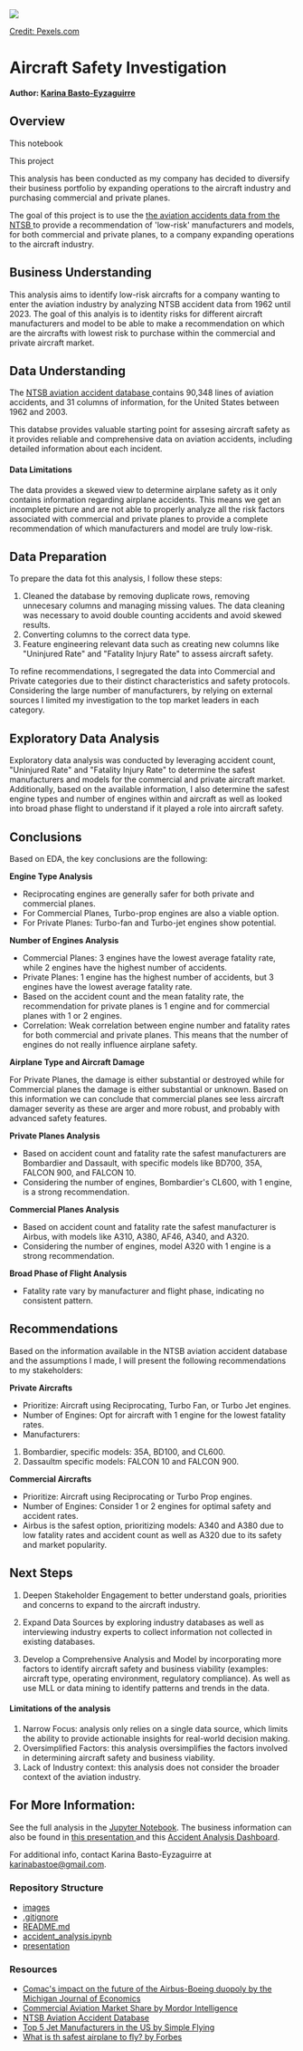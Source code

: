 <img src="images/airplane_hangar.jpg">

[Credit: Pexels.com](https://www.pexels.com/search/hangar/)

# Aircraft Safety Investigation

**Author: <a href="https://www.linkedin.com/in/karina-basto-eyzaguirre-203a0445/"> Karina Basto-Eyzaguirre</a>**

## Overview
This notebook

This project 

This analysis has been conducted as my company has decided to diversify their business portfolio by expanding operations to the aircraft industry and purchasing commercial and private planes.

The goal of this project is to use the <a href="https://www.kaggle.com/datasets/khsamaha/aviation-accident-database-synopses">the aviation accidents data from the NTSB </a> to provide a recommendation of 'low-risk' manufacturers and models, for both commercial and private planes, to a company expanding operations to the aircraft industry. 

## Business Understanding
This analysis aims to identify low-risk aircrafts for a company wanting to enter the aviation industry by analyzing NTSB accident data from 1962 until 2023. The goal of this analyis is to identity risks for different aircraft manufacturers and model to be able to make a recommendation on which are the aircrafts with lowest risk to purchase within the commercial and private aircraft market.

## Data Understanding
The <a href="https://www.kaggle.com/datasets/khsamaha/aviation-accident-database-synopses"> NTSB aviation accident database </a> contains  90,348 lines of aviation accidents, and 31 columns of information, for the United States between 1962 and 2003.

This databse provides  valuable starting point for assesing aircraft safety as it provides reliable and comprehensive  data on aviation accidents, including detailed information about each incident.

#### Data Limitations
The data provides a skewed view to determine airplane safety as it only contains information regarding airplane accidents. This means we get an incomplete picture and are not able to properly analyze all the risk factors associated with commercial and private planes to provide a complete recommendation of which manufacturers and model are truly low-risk.

## Data Preparation
To prepare the data fot this analysis, I follow these steps:
1. Cleaned the database by removing duplicate rows, removing unnecesary columns and managing missing values. The data cleaning was necessary to avoid double counting accidents and avoid skewed results.
2. Converting columns to the correct data type.
3. Feature engineering relevant data such as creating new columns like "Uninjured Rate" and "Fatality Injury Rate" to assess aircraft safety.

To refine recommendations, I segregated the data into Commercial and Private categories due to their distinct characteristics and safety protocols. Considering the large number of manufacturers, by relying on external sources I limited my investigation to the top market leaders in each category.

## Exploratory Data Analysis
Exploratory data analysis was conducted by leveraging accident count, "Uninjured Rate" and "Fatality Injury Rate" to determine the safest manufacturers and models for the commercial and private aircraft market. Additionally, based on the available information, I also determine the safest engine types and number of engines within and aircraft as well as looked into broad phase flight to understand if it played a role into aircraft safety.

## Conclusions
Based on EDA, the key conclusions are the following:

**Engine Type Analysis**

- Reciprocating engines are generally safer for both private and commercial planes.
- For Commercial Planes, Turbo-prop engines are also a viable option.
- For Private Planes: Turbo-fan and Turbo-jet engines show potential.
  
**Number of Engines Analysis**

- Commercial Planes: 3 engines have the lowest average fatality rate, while 2 engines have the highest number of accidents.
- Private Planes: 1 engine has the highest number of accidents, but 3 engines have the lowest average fatality rate.
- Based on the accident count and the mean fatality rate, the recommendation for private planes is 1 engine and for commercial planes with 1 or 2 engines.
- Correlation: Weak correlation between engine number and fatality rates for both commercial and private planes. This means that the number of engines do not really influence airplane safety.

**Airplane Type and Aircraft Damage**

For Private Planes, the damage is either substantial or destroyed while for Commercial planes the damage is either substantial or unknown. Based on this information we can conclude that commercial planes see less aircraft damager severity as these are arger and more robust, and probably with advanced safety features.

**Private Planes Analysis**

- Based on accident count and fatality rate the safest manufacturers are Bombardier and Dassault, with specific models like BD700, 35A, FALCON 900, and FALCON 10.
- Considering the number of engines, Bombardier's CL600, with 1 engine, is a strong recommendation.

**Commercial Planes Analysis**

- Based on accident count and fatality rate the safest manufacturer is Airbus, with models like A310, A380, AF46, A340, and A320.
- Considering the number of engines, model A320 with 1 engine is a strong recommendation.

**Broad Phase of Flight Analysis**

- Fatality rate vary by manufacturer and flight phase, indicating no consistent pattern.

## Recommendations
Based on the information available in the NTSB aviation accident database and the assumptions I made, I will present the following recommendations to my stakeholders:

**Private Aircrafts**

- Prioritize: Aircraft using Reciprocating, Turbo Fan, or Turbo Jet engines.
- Number of Engines: Opt for aircraft with 1 engine for the lowest fatality rates.
- Manufacturers:
1. Bombardier, specific models: 35A, BD100, and CL600.
2. Dassaultm specific models: FALCON 10 and FALCON 900.

**Commercial Aircrafts**

- Prioritize: Aircraft using Reciprocating or Turbo Prop engines.
- Number of Engines: Consider 1 or 2 engines for optimal safety and accident rates.
- Airbus is the safest option, prioritizing models: A340 and A380 due to low fatality rates and accident count as well as A320 due to its safety and market popularity.

## Next Steps 
1. Deepen Stakeholder Engagement to better understand goals, priorities and concerns to expand to the aircraft industry.

2. Expand Data Sources by exploring industry databases as well as interviewing industry experts to collect information not collected in existing databases.

3. Develop a Comprehensive Analysis and Model by incorporating more factors to identify aircraft safety and business viability (examples: aircraft type, operating environment, regulatory compliance). As well as use MLL or data mining to identify patterns and trends in the data.

#### Limitations of the analysis
1. Narrow Focus: analysis only relies on a single data source, which limits the ability to provide actionable insights for real-world decision making.
2. Oversimplified Factors: this analysis oversimplifies the factors involved in determining aircraft safety and business viability.
3. Lack of Industry context: this analysis does not consider the broader context of the aviation industry.

## For More Information:
See the full analysis in the <a href="https://github.com/KBE25/risk_analysis/blob/main/accident_analysis.ipynb">Jupyter Notebook</a>.
The business information can also be found in <a href="">this presentation </a> and this <a href="">Accident Analysis Dashboard</a>.

For additional info, contact Karina Basto-Eyzaguirre at karinabastoe@gmail.com.

### Repository Structure
- <a href="https://github.com/KBE25/risk_analysis/tree/main/images"> images </a>
- <a href="https://github.com/KBE25/risk_analysis/blob/main/.gitignore"> .gitignore </a>
- <a href="https://github.com/KBE25/risk_analysis/blob/main/README.md"> README.md </a>
- <a href="https://github.com/KBE25/risk_analysis/blob/main/accident_analysis.ipynb"> accident_analysis.ipynb </a>
- <a href=""> presentation </a>

### Resources
- <a href="https://sites.lsa.umich.edu/mje/2024/05/08/comacs-impact-on-the-future-of-the-airbus-boeing-duopoly/#:~:text=For%20decades%2C%20two%20major%20firms,other%2060.4%25%20of%20the%20industry."> Comac's impact on the future of the Airbus-Boeing duopoly by the Michigan Journal of Economics </a>
- <a href="https://www.mordorintelligence.com/industry-reports/commercial-aircraft-market/market-share"> Commercial Aviation Market Share by Mordor Intelligence </a>
- <a href="https://www.kaggle.com/datasets/khsamaha/aviation-accident-database-synopses">NTSB Aviation Accident Database</a>
- <a href="https://simpleflying.com/top-5-private-jet-manufacturers-market-share-usa/"> Top 5 Jet Manufacturers in the US by Simple Flying </a>
- <a href="https://www.forbes.com/sites/geoffwhitmore/2019/08/16/what-is-the-safest-airplane-to-fly/"> What is th safest airplane to fly? by Forbes</a>
